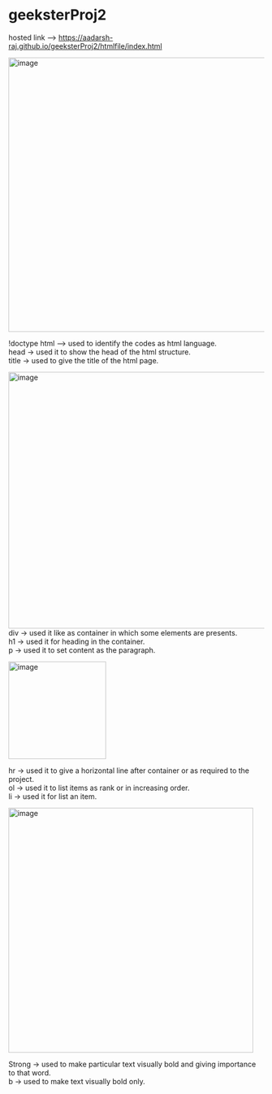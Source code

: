 # geeksterProj2
hosted link --> https://aadarsh-raj.github.io/geeksterProj2/htmlfile/index.html

<img width="540" alt="image" src="https://github.com/Aadarsh-Raj/geeksterProj2/assets/74525154/a5151c67-0ee2-49e0-895f-81496b0a2062"><br>


!doctype html --> used to identify the codes as html language.<br>
head -> used it to show the head of the html structure. <br>
title -> used to give the title of the html page.<br>

<img width="505" alt="image" src="https://github.com/Aadarsh-Raj/geeksterProj2/assets/74525154/69b9363d-8b0d-4bf2-b0fe-3368b57f2114"><br>
div -> used it like as container in which some elements are presents. <br>
h1 -> used it for heading in the container.<br>
p -> used it to set content as the paragraph.<br>

<img width="192" alt="image" src="https://github.com/Aadarsh-Raj/geeksterProj2/assets/74525154/ee7a979f-17e4-44d4-b155-dc4f886ff339"><br>


hr -> used it to give a horizontal line after container or as required to the project.<br>
ol -> used it to list items as rank or in increasing order.<br>
li -> used it for list an item.<br>


<img width="482" alt="image" src="https://github.com/Aadarsh-Raj/geeksterProj2/assets/74525154/ae416667-c670-4897-971f-de9cd206123a"><br>

Strong -> used to make particular text visually bold and giving importance to that word.<br>
b -> used to make text visually bold only.<br>
